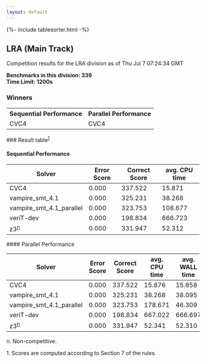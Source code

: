 ```yaml
---
layout: default
---
```

{%- include tablesorter.html -%}

##  LRA (Main Track)

Competition results for the LRA division as of Thu Jul 7 07:24:34 GMT

**Benchmarks in this division: 339**
<br/>
**Time Limit: 1200s**


### Winners
<table>
<tr>
<th class="center">Sequential Performance</th>
<th class="center">Parallel Performance</th>
</tr>
<tr class="center">
<td>CVC4</td>
<td>CVC4</td>
</tr>
</table>
### Result table<sup><a href="#fn1">1</a></sup>
 




#### Sequential Performance
<table id="sequential" class="result sorted">
<thead>
<tr>
<th class="center">Solver</th>
<th class="center">Error Score</th>
<th class="center">Correct Score</th>
<th class="center">avg. CPU time </th>
</tr>
</thead>
<tr>
<td>CVC4</td>
<td class="right">0.000</td>
<td class="right">337.522</td>
<td class="right">15.871</td>
</tr>
<tr>
<td>vampire_smt_4.1</td>
<td class="right">0.000</td>
<td class="right">325.231</td>
<td class="right">38.268</td>
</tr>
<tr>
<td>vampire_smt_4.1_parallel</td>
<td class="right">0.000</td>
<td class="right">323.753</td>
<td class="right">108.677</td>
</tr>
<tr>
<td>veriT-dev</td>
<td class="right">0.000</td>
<td class="right">198.834</td>
<td class="right">666.723</td>
</tr>
<tr>
<td>z3<SUP><a href="#fn">n</a></SUP>
</td>
<td class="right">0.000</td>
<td class="right">331.947</td>
<td class="right">52.312</td>
</tr>

</table>
#### Parallel Performance
<table id="parallel" class="result sorted">
<thead>
<tr>
<th class="center">Solver</th><th class="center">Error Score</th>
<th class="center">Correct Score</th>
<th class="center">avg. CPU time </th>
<th class="center">avg. WALL time </th>

<th class="center">Unsolved</th>
</tr>
</thead>
<tr>
<td>CVC4</td>
<td class="right">0.000</td>
<td class="right">337.522</td>
<td class="right">15.876</td>
<td class="right">15.858</td>
<td class="right">1</td>
</tr>
<tr>
<td>vampire_smt_4.1</td>
<td class="right">0.000</td>
<td class="right">325.231</td>
<td class="right">38.268</td>
<td class="right">38.095</td>
<td class="right">7</td>
</tr>
<tr>
<td>vampire_smt_4.1_parallel</td>
<td class="right">0.000</td>
<td class="right">323.753</td>
<td class="right">178.671</td>
<td class="right">46.309</td>
<td class="right">8</td>
</tr>
<tr>
<td>veriT-dev</td>
<td class="right">0.000</td>
<td class="right">198.834</td>
<td class="right">667.022</td>
<td class="right">666.697</td>
<td class="right">61</td>
</tr>
<tr>
<td>z3<SUP><a href="#fn">n</a></SUP>
</td>
<td class="right">0.000</td>
<td class="right">331.947</td>
<td class="right">52.341</td>
<td class="right">52.310</td>
<td class="right">4</td>
</tr>
</table>
<span id="fn"> n. Non-competitive.</span>

<span id="fn1"> 1. Scores are computed according to Section 7 of the rules.</span>


